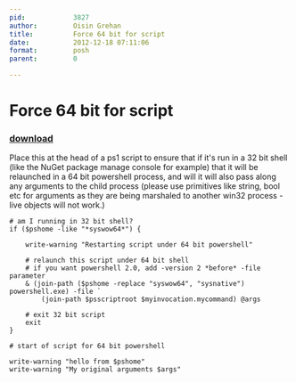 ```yaml
---
pid:            3827
author:         Oisin Grehan
title:          Force 64 bit for script
date:           2012-12-18 07:11:06
format:         posh
parent:         0

---
```


# Force 64 bit for script

### [download](//scripts/3827.ps1)

Place this at the head of a ps1 script to ensure that if it's run in a 32 bit shell (like the NuGet package manage console for example) that it will be relaunched in a 64 bit powershell process, and will it will also pass along any arguments to the child process (please use primitives like string, bool etc for arguments as they are being marshaled to another win32 process - live objects will not work.)

```posh
# am I running in 32 bit shell?
if ($pshome -like "*syswow64*") {
	
	write-warning "Restarting script under 64 bit powershell"

	# relaunch this script under 64 bit shell
	# if you want powershell 2.0, add -version 2 *before* -file parameter
	& (join-path ($pshome -replace "syswow64", "sysnative") powershell.exe) -file `
		(join-path $psscriptroot $myinvocation.mycommand) @args

	# exit 32 bit script
	exit
}

# start of script for 64 bit powershell

write-warning "hello from $pshome"
write-warning "My original arguments $args"

```
